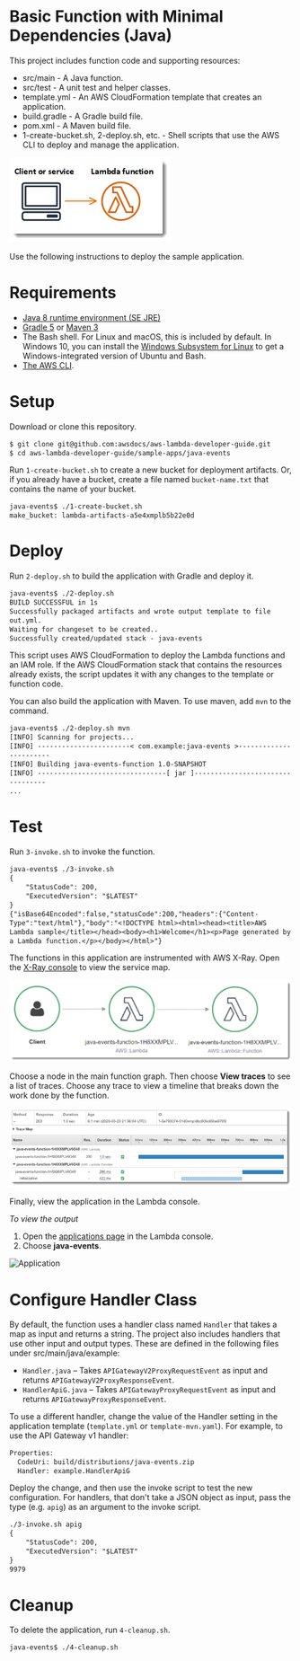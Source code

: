 # Basic Function with Minimal Dependencies (Java)
This project includes function code and supporting resources:
- src/main - A Java function.
- src/test - A unit test and helper classes.
- template.yml - An AWS CloudFormation template that creates an application.
- build.gradle - A Gradle build file.
- pom.xml - A Maven build file.
- 1-create-bucket.sh, 2-deploy.sh, etc. - Shell scripts that use the AWS CLI to deploy and manage the application.

![Architecture](/sample-apps/java-events/images/sample-java-events.png)

Use the following instructions to deploy the sample application.

# Requirements
- [Java 8 runtime environment (SE JRE)](https://www.oracle.com/java/technologies/javase-downloads.html)
- [Gradle 5](https://gradle.org/releases/) or [Maven 3](https://maven.apache.org/docs/history.html)
- The Bash shell. For Linux and macOS, this is included by default. In Windows 10, you can install the [Windows Subsystem for Linux](https://docs.microsoft.com/en-us/windows/wsl/install-win10) to get a Windows-integrated version of Ubuntu and Bash.
- [The AWS CLI](https://docs.aws.amazon.com/cli/latest/userguide/cli-chap-install.html).

# Setup
Download or clone this repository.

    $ git clone git@github.com:awsdocs/aws-lambda-developer-guide.git
    $ cd aws-lambda-developer-guide/sample-apps/java-events

Run `1-create-bucket.sh` to create a new bucket for deployment artifacts. Or, if you already have a bucket, create a file named `bucket-name.txt` that contains the name of your bucket.

    java-events$ ./1-create-bucket.sh
    make_bucket: lambda-artifacts-a5e4xmplb5b22e0d

# Deploy
Run `2-deploy.sh` to build the application with Gradle and deploy it.

    java-events$ ./2-deploy.sh
    BUILD SUCCESSFUL in 1s
    Successfully packaged artifacts and wrote output template to file out.yml.
    Waiting for changeset to be created..
    Successfully created/updated stack - java-events

This script uses AWS CloudFormation to deploy the Lambda functions and an IAM role. If the AWS CloudFormation stack that contains the resources already exists, the script updates it with any changes to the template or function code.

You can also build the application with Maven. To use maven, add `mvn` to the command.

    java-events$ ./2-deploy.sh mvn
    [INFO] Scanning for projects...
    [INFO] -----------------------< com.example:java-events >-----------------------
    [INFO] Building java-events-function 1.0-SNAPSHOT
    [INFO] --------------------------------[ jar ]---------------------------------
    ...

# Test
Run `3-invoke.sh` to invoke the function.

    java-events$ ./3-invoke.sh
    {
        "StatusCode": 200,
        "ExecutedVersion": "$LATEST"
    }
    {"isBase64Encoded":false,"statusCode":200,"headers":{"Content-Type":"text/html"},"body":"<!DOCTYPE html><html><head><title>AWS Lambda sample</title></head><body><h1>Welcome</h1><p>Page generated by a Lambda function.</p></body></html>"}

The functions in this application are instrumented with AWS X-Ray. Open the [X-Ray console](https://console.aws.amazon.com/xray/home#/service-map) to view the service map.

![Service Map](/sample-apps/java-events/images/java-events-servicemap.png)

Choose a node in the main function graph. Then choose **View traces** to see a list of traces. Choose any trace to view a timeline that breaks down the work done by the function.

![Trace](/sample-apps/java-events/images/java-events-trace.png)

Finally, view the application in the Lambda console.

*To view the output*
1. Open the [applications page](https://console.aws.amazon.com/lambda/home#/applications) in the Lambda console.
2. Choose **java-events**.

  ![Application](/sample-apps/java-events/images/java-events-application.png)

# Configure Handler Class

By default, the function uses a handler class named `Handler` that takes a map as input and returns a string. The project also includes handlers that use other input and output types. These are defined in the following files under src/main/java/example:

- `Handler.java` – Takes `APIGatewayV2ProxyRequestEvent` as input and returns `APIGatewayV2ProxyResponseEvent`.
- `HandlerApiG.java` – Takes `APIGatewayProxyRequestEvent` as input and returns `APIGatewayProxyResponseEvent`.

To use a different handler, change the value of the Handler setting in the application template (`template.yml` or `template-mvn.yaml`). For example, to use the API Gateway v1 handler:

    Properties:
      CodeUri: build/distributions/java-events.zip
      Handler: example.HandlerApiG

Deploy the change, and then use the invoke script to test the new configuration. For handlers, that don't take a JSON object as input, pass the type (e.g. `apig`) as an argument to the invoke script.

    ./3-invoke.sh apig
    {
        "StatusCode": 200,
        "ExecutedVersion": "$LATEST"
    }
    9979

# Cleanup
To delete the application, run `4-cleanup.sh`.

    java-events$ ./4-cleanup.sh
